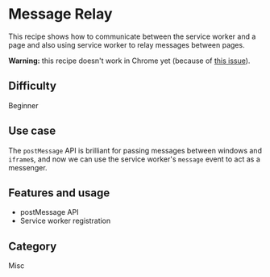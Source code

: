 # Message Relay

This recipe shows how to communicate between the service worker and a page and also using service worker to relay messages between pages.

**Warning:** this recipe doesn't work in Chrome yet (because of [this issue](https://code.google.com/p/chromium/issues/detail?id=549346)).

## Difficulty
Beginner

## Use case
The `postMessage` API is brilliant for passing messages between windows and `iframe`s, and now we can use the service worker's `message` event to act as a messenger.

## Features and usage

- postMessage API
- Service worker registration

## Category
Misc
